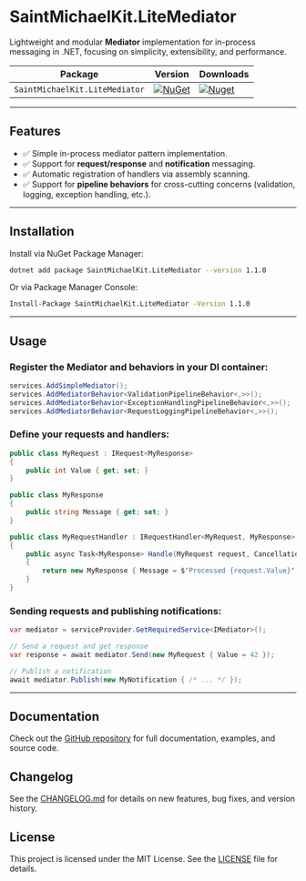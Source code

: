 # SaintMichaelKit.LiteMediator

Lightweight and modular **Mediator** implementation for in-process messaging in .NET, focusing on simplicity, extensibility, and performance.

| Package                 | Version                                                                                                | Downloads |
|-------------------------|--------------------------------------------------------------------------------------------------------| ----- |
| `SaintMichaelKit.LiteMediator` | [![NuGet](https://img.shields.io/nuget/v/SaintMichaelKit.LiteMediator.svg)](https://nuget.org/packages/SaintMichaelKit.LiteMediator) | [![Nuget](https://img.shields.io/nuget/dt/SaintMichaelKit.LiteMediator.svg)](https://nuget.org/packages/SaintMichaelKit.LiteMediator) |

---

## Features

- ✅ Simple in-process mediator pattern implementation.
- ✅ Support for **request/response** and **notification** messaging.
- ✅ Automatic registration of handlers via assembly scanning.
- ✅ Support for **pipeline behaviors** for cross-cutting concerns (validation, logging, exception handling, etc.).

---

## Installation

Install via NuGet Package Manager:

```bash
dotnet add package SaintMichaelKit.LiteMediator --version 1.1.0
```
Or via Package Manager Console:

```bash
Install-Package SaintMichaelKit.LiteMediator -Version 1.1.0
```

---

## Usage

### Register the Mediator and behaviors in your DI container:

```csharp
services.AddSimpleMediator();
services.AddMediatorBehavior<ValidationPipelineBehavior<,>>();
services.AddMediatorBehavior<ExceptionHandlingPipelineBehavior<,>>();
services.AddMediatorBehavior<RequestLoggingPipelineBehavior<,>>();
```

### Define your requests and handlers:

```csharp
public class MyRequest : IRequest<MyResponse>
{
    public int Value { get; set; }
}

public class MyResponse
{
    public string Message { get; set; }
}

public class MyRequestHandler : IRequestHandler<MyRequest, MyResponse>
{
    public async Task<MyResponse> Handle(MyRequest request, CancellationToken cancellationToken)
    {
        return new MyResponse { Message = $"Processed {request.Value}" };
    }
}
```

### Sending requests and publishing notifications:

```csharp
var mediator = serviceProvider.GetRequiredService<IMediator>();

// Send a request and get response
var response = await mediator.Send(new MyRequest { Value = 42 });

// Publish a notification
await mediator.Publish(new MyNotification { /* ... */ });
```

---

## Documentation
Check out the [GitHub repository](https://github.com/SaintMichaelKit/SaintMichaelKit) for full documentation, examples, and source code.

## Changelog
See the [CHANGELOG.md](https://github.com/SaintMichaelKit/SaintMichaelKit/blob/main/src/SaintMichaelKit.LiteMediator/CHANGELOG.md) for details on new features, bug fixes, and version history.

## License
This project is licensed under the MIT License. See the [LICENSE](https://github.com/SaintMichaelKit/SaintMichaelKit/blob/main/src/SaintMichaelKit.LiteMediator/LICENSE) file for details.